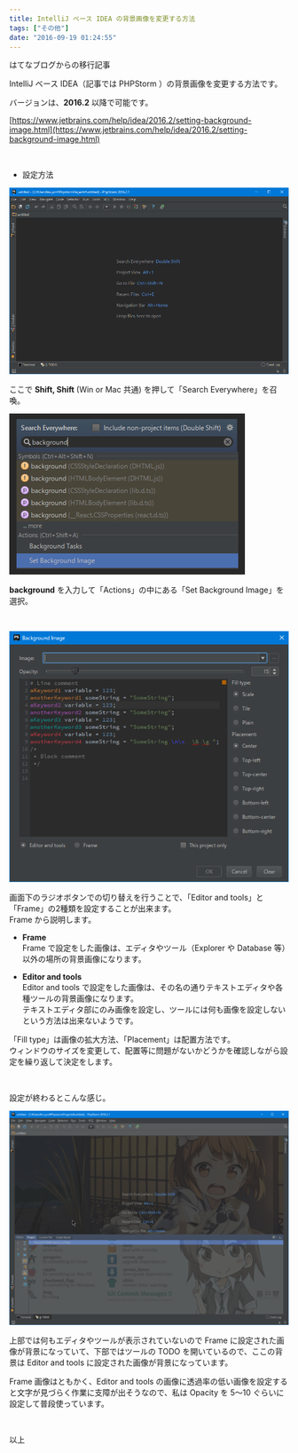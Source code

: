 ```yaml
---
title: IntelliJ ベース IDEA の背景画像を変更する方法
tags: ["その他"]
date: "2016-09-19 01:24:55"
---
```


<div class="alert info">
はてなブログからの移行記事
</div>

IntelliJ ベース IDEA（記事では PHPStorm ）の背景画像を変更する方法です。

バージョンは、**2016.2** 以降で可能です。

[https://www.jetbrains.com/help/idea/2016.2/setting-background-image.html](https://www.jetbrains.com/help/idea/2016.2/setting-background-image.html)

<br>

* 設定方法

![](20160919010838.png)

ここで **Shift, Shift** (Win or Mac 共通) を押して「Search Everywhere」を召喚。

![](20160919011256.png)

**background** を入力して「Actions」の中にある「Set Background Image」を選択。

<br>

![](20160919011321.png)

画面下のラジオボタンでの切り替えを行うことで、「Editor and tools」と「Frame」の2種類を設定することが出来ます。  
Frame から説明します。

* **Frame**  
Frame で設定をした画像は、エディタやツール（Explorer や Database 等）以外の場所の背景画像になります。 

* **Editor and tools**  
Editor and tools で設定をした画像は、その名の通りテキストエディタや各種ツールの背景画像になります。  
テキストエディタ部にのみ画像を設定し、ツールには何も画像を設定しないという方法は出来ないようです。

「Fill type」は画像の拡大方法、「Placement」は配置方法です。  
ウィンドウのサイズを変更して、配置等に問題がないかどうかを確認しながら設定を繰り返して決定をします。

 <br>

設定が終わるとこんな感じ。

![](20160919011807.png)

上部では何もエディタやツールが表示されていないので Frame に設定された画像が背景になっていて、下部ではツールの TODO を開いているので、ここの背景は Editor and tools に設定された画像が背景になっています。

Frame 画像はともかく、Editor and tools の画像に透過率の低い画像を設定すると文字が見づらく作業に支障が出そうなので、私は Opacity を 5～10 ぐらいに設定して普段使っています。

<br>

以上
